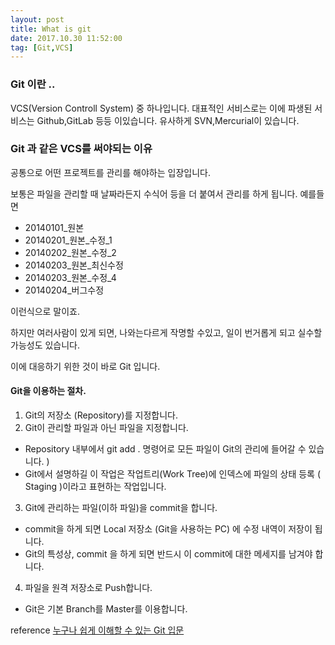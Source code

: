 ```yaml
---
layout: post
title: What is git
date: 2017.10.30 11:52:00
tag: [Git,VCS]
---
```



### Git 이란 ..
VCS(Version Controll System) 중 하나입니다. 대표적인 서비스로는 이에 파생된 서비스는 Github,GitLab 등등 이있습니다.
유사하게 SVN,Mercurial이 있습니다. 

### Git 과 같은 VCS를 써야되는 이유 
공통으로 어떤 프로젝트를 관리를 해야하는 입장입니다.

보통은 파일을 관리할 때 날짜라든지 수식어 등을 더 붙여서 관리를 하게 됩니다.
예를들면
- 20140101_원본
- 20140201_원본_수정_1
- 20140202_원본_수정_2
- 20140203_원본_최신수정
- 20140203_원본_수정_4
- 20140204_버그수정

이런식으로 말이죠.

하지만 여러사람이 있게 되면, 나와는다르게 작명할 수있고, 일이 번거롭게 되고 실수할 가능성도 있습니다.

이에 대응하기 위한 것이 바로 Git 입니다.

#### Git을 이용하는 절차.

1. Git의 저장소 (Repository)를 지정합니다.
2. Git이 관리할 파일과 아닌 파일을 지정합니다.
 - Repository 내부에서 git add . 명령어로 모든 파일이 Git의 관리에 들어갈 수 있습니다. )
 - Git에서 설명하길 이 작업은 작업트리(Work Tree)에 인덱스에 파일의 상태 등록 ( Staging )이라고 표현하는 작업입니다.
3. Git에 관리하는 파일(이하 파일)을 commit을 합니다.
 - commit을 하게 되면 Local 저장소 (Git을 사용하는 PC) 에 수정 내역이 저장이 됩니다.
 - Git의 특성상, commit 을 하게 되면 반드시 이 commit에 대한 메세지를 남겨야 합니다.
4. 파일을 원격 저장소로 Push합니다.
 - Git은 기본 Branch를 Master를 이용합니다.


reference
[누구나 쉽게 이해할 수 있는 Git 입문](https://backlog.com/git-tutorial/kr/intro/intro1_1.html)





